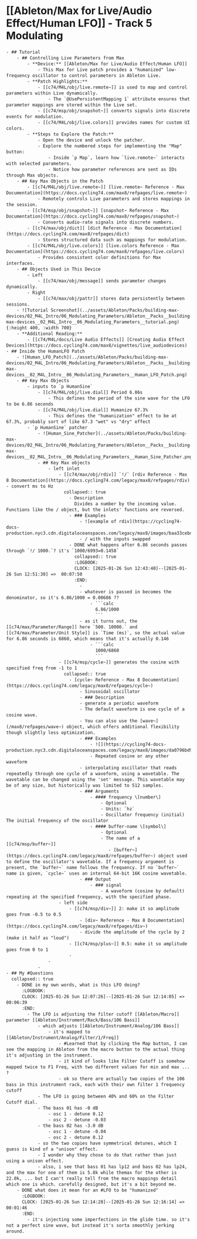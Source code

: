 # [[Ableton/Max for Live/Audio Effect/Human LFO]] - Track 5 Modulating
	- ## Tutorial
		- ## Controlling Live Parameters from Max
			- **Device:** [[Ableton/Max for Live/Audio Effect/Human LFO]]
				- This Max for Live patch provides a "humanized" low-frequency oscillator to control parameters in Ableton Live.
			- **Patch Highlights:**
				- [[c74/M4L/obj/live.remote~]] is used to map and control parameters within Live dynamically.
					- The `@UsePersistentMapping 1` attribute ensures that parameter mappings are stored within the Live set.
				- [[c74/msp/obj/snapshot~]] converts signals into discrete events for modulation.
				- [[c74/M4L/obj/live.colors]] provides names for custom UI colors.
			- **Steps to Explore the Patch:**
				- Open the device and unlock the patcher.
				- Explore the numbered steps for implementing the "Map" button:
					- Inside `p Map`, learn how `live.remote~` interacts with selected parameters.
					- Notice how parameter references are sent as IDs through Max objects.
		- ## Key Max Objects in the Patch
			- [[c74/M4L/obj/live.remote~]] [live.remote~ Reference - Max Documentation](https://docs.cycling74.com/max8/refpages/live.remote~)
				- Remotely controls Live parameters and stores mappings in the session.
			- [[c74/msp/obj/snapshot~]] [snapshot~ Reference - Max Documentation](https://docs.cycling74.com/max8/refpages/snapshot~)
				- Converts audio-rate signals into discrete numbers.
			- [[c74/max/obj/dict]] [dict Reference - Max Documentation](https://docs.cycling74.com/max8/refpages/dict)
				- Stores structured data such as mappings for modulation.
			- [[c74/M4L/obj/live.colors]] [live.colors Reference - Max Documentation](https://docs.cycling74.com/max8/refpages/live.colors)
				- Provides consistent color definitions for Max interfaces.
		- ## Objects Used in This Device
			- Left
				- [[c74/max/obj/message]] sends parameter changes dynamically.
			- Right
				- [[c74/max/obj/pattr]] stores data persistently between sessions.
		- ![Tutorial Screenshot](../assets/Ableton/Packs/building-max-devices/02_M4L_Intro/06_Modulating_Parameters/Ableton__Packs__building-max-devices__02_M4L_Intro__06_Modulating_Parameters__tutorial.png){:height 400, :width 700}
		- **Additional Reading:**
			- [[c74/M4L/docs/Live Audio Effects]] [Creating Audio Effect Devices](https://docs.cycling74.com/max8/vignettes/live_audiodevices)
	- ## Inside the HumanLFO Patch
		- ![Human_LFO_Patch](../assets/Ableton/Packs/building-max-devices/02_M4L_Intro/06_Modulating_Parameters/Ableton__Packs__building-max-devices__02_M4L_Intro__06_Modulating_Parameters__Human_LFO_Patch.png)
		- ## Key Max Objects
			- inputs to `p HumanSine`
				- [[c74/M4L/obj/live.dial]] Period 6.86s
					- This defines the period of the sine wave for the LFO to be 6.86 seconds
				- [[c74/M4L/obj/live.dial]] Humanize 67.3%
					- This defines the "humanization" effect to be at 67.3%, probably sort of like 67.3 "wet" vs "dry" effect
			- `p HumanSine` patcher
				- ![Human_Sine_Patcher](../assets/Ableton/Packs/building-max-devices/02_M4L_Intro/06_Modulating_Parameters/Ableton__Packs__building-max-devices__02_M4L_Intro__06_Modulating_Parameters__Human_Sine_Patcher.png)
				- ## Key Max objects
					- left inlet
						- [[c74/max/obj/rdiv]] `!/` [rdiv Reference - Max 8 Documentation](https://docs.cycling74.com/legacy/max8/refpages/rdiv) - convert ms to Hz
						  collapsed:: true
							- Description
							  Divides a number by the incoming value. Functions like the / object, but the inlets' functions are reversed.
							- ### Examples
								- ![example of rdiv](https://cycling74-docs-production.nyc3.cdn.digitaloceanspaces.com/legacy/max8/images/baa33cebd51745a3ccc047c20965c59d.png)
								- / with the inputs swapped
							- DONE what happens after 6.86 seconds passes through `!/ 1000.`? it's `1000/6993=0.1458`
							  collapsed:: true
							  :LOGBOOK:
							  CLOCK: [2025-01-26 Sun 12:43:40]--[2025-01-26 Sun 12:51:30] =>  00:07:50
							  :END:
								-
								- whatever is passed in becomes the denominator, so it's 6.86/1000 = 0.00686 ??
									- ```calc
									  6.86/1000
									  ```
								- as it turns out, the [[c74/max/Parameter/Range]] here `500. 10000.` and [[c74/max/Parameter/Unit Style]] is `Time (ms)`, so the actual value for 6.86 seconds is 6860, which means that it's actually 0.146
									- ```calc
									  1000/6860
									  ```
						- [[c74/msp/cycle~]] generates the cosine with specified freq from -1 to 1
						  collapsed:: true
							- [cycle~ Reference - Max 8 Documentation](https://docs.cycling74.com/legacy/max8/refpages/cycle~)
								- Sinusoidal oscillator
								- ### Description
								- generate a periodic waveform
								- The default waveform is one cycle of a cosine wave.
								- You can also use the [wave~](/max8/refpages/wave~) object, which offers additional flexibility though slightly less optimization.
								- ### Examples
									- ![](https://cycling74-docs-production.nyc3.cdn.digitaloceanspaces.com/legacy/max8/images/da0796bd96d72792843748f2c887433a.png)
									- Repeated cosine or any other waveform
								- interpolating oscillator that reads repeatedly through one cycle of a waveform, using a wavetable. The wavetable can be changed using the 'set' message. This wavetable may be of any size, but historically was limited to 512 samples.
								- ### Arguments
									- #### frequency \[number\]
										- Optional
										- Units: `hz`
										- Oscillator frequency (initial) The initial frequency of the oscillator
									- #### buffer-name \[symbol\]
										- Optional
										- The name of a [[c74/msp/buffer~]] 
										   - [buffer~](https://docs.cycling74.com/legacy/max8/refpages/buffer~) object used to define the oscillator's wavetable. If a frequency argument is present, the `buffer~` name follows the frequency. If no `buffer~` name is given, `cycle~` uses an internal 64-bit 16K cosine wavetable.
								- ### Output
									- ### signal
										- A waveform (cosine by default) repeating at the specified frequency, with the specified phase.
						- left side
							- [[c74/msp/div~]] 2: make it so amplitude goes from -0.5 to 0.5
								- [div~ Reference - Max 8 Documentation](https://docs.cycling74.com/legacy/max8/refpages/div~)
								- divide the amplitude of the cycle by 2 (make it half as "loud")
							- [[c74/msp/plus~]] 0.5: make it so amplitude goes from 0 to 1
							-
					-
				-
	- ## My #Questions
	  collapsed:: true
		- DONE in my own words, what is this LFO doing?
		  :LOGBOOK:
		  CLOCK: [2025-01-26 Sun 12:07:26]--[2025-01-26 Sun 12:14:05] =>  00:06:39
		  :END:
			- The LFO is adjusting the filter cutoff [[Ableton/Macro]] parameter [[Ableton/Instrument/Rack/Bass/106 Bass]]
				- which adjusts [[Ableton/Instrument/Analog/106 Bass]]
					- it's mapped to [[Ableton/Instrument/Analog/Filter/1/Freq]]
						- #Learned that by clicking the Map button, I can see the mapping in Ableton from the macro button to the actual thing it's adjusting in the instrument.
						- it kind of looks like Filter Cutoff is somehow mapped twice to F1 Freq, with two different values for min and max ... ?
						- ok so there are actually two copies of the 106 bass in this instrument rack, each with their own filter 1 frequency cutoff
				- The LFO is going between 40% and 60% on the Filter Cutoff dial.
				- The bass 01 has -0 dB
					- osc 1 - detune 0.12
					- osc 2 - detune -0.03
				- the bass 02 has -3.0 dB
					- osc 1 - detune -0.04
					- osc 2 - detune 0.12
				- so the two copies have symmetrical detunes, which I guess is kind of a "unison" effect.
				- I wonder why they chose to do that rather than just using a unison effect.
				- also, i see that bass 01 has lp12 and bass 02 has lp24, and the max for one of them is 5.8k while themax for the other is 22.0k, ... but I can't really tell from the macro mappings detail which one is which. carefully designed, but it's a bit beyond me.
		- DONE what does it mean for an #LFO to be "humanized"
		  :LOGBOOK:
		  CLOCK: [2025-01-26 Sun 12:14:28]--[2025-01-26 Sun 12:16:14] =>  00:01:46
		  :END:
			- it's injecting some imperfections in the glide time. so it's not a perfect sine wave, but instead it's sorta smoothly jerking around.